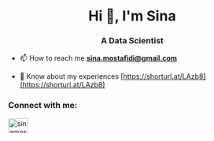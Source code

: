 <h1 align="center">Hi 👋, I'm Sina</h1>
<h3 align="center">A Data Scientist</h3>

- 📫 How to reach me **sina.mostafidi@gmail.com**

- 📄 Know about my experiences [https://shorturl.at/LAzb8](https://shorturl.at/LAzb8)

<h3 align="left">Connect with me:</h3>
<p align="left">
<a href="https://linkedin.com/in/sinamostafidi" target="blank"><img align="center" src="https://raw.githubusercontent.com/rahuldkjain/github-profile-readme-generator/master/src/images/icons/Social/linked-in-alt.svg" alt="sinamostafidi" height="30" width="40" /></a>
</p>
